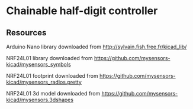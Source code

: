 # Chainable half-digit controller


## Resources

Arduino Nano library downloaded from http://sylvain.fish.free.fr/kicad_lib/

NRF24L01 library downloaded from https://github.com/mysensors-kicad/mysensors_symbols

NRF24L01 footprint downloaded from https://github.com/mysensors-kicad/mysensors_radios.pretty

NRF24L01 3d model downloaded from https://github.com/mysensors-kicad/mysensors.3dshapes